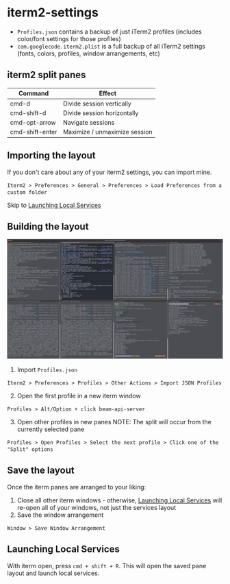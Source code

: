 # iterm2-settings

- `Profiles.json` contains a backup of just iTerm2 profiles (includes color/font settings for those profiles)
- `com.googlecode.iterm2.plist` is a full backup of all iTerm2 settings (fonts, colors, profiles, window arrangements, etc) 

## iterm2 split panes
| Command         | Effect                        |
| --------------- | ----------------------------- |
| cmd-d           | Divide session vertically     |
| cmd-shift-d     | Divide session horizontally   |
| cmd-opt-arrow   | Navigate sessions             |
| cmd-shift-enter | Maximize / unmaximize session |

## Importing the layout
If you don't care about any of your iterm2 settings, you can import mine.
```
Iterm2 > Preferences > General > Preferences > Load Preferences from a custom folder
```
Skip to [Launching Local Services](#launching-local-services)

## Building the layout
![iterm layout](iterm_layout.png)

1. Import `Profiles.json`
```
Iterm2 > Preferences > Profiles > Other Actions > Import JSON Profiles
```
2. Open the first profile in a new iterm window
```
Profiles > Alt/Option + click beam-api-server
```
3. Open other profiles in new panes
NOTE: The split will occur from the currently selected pane
```
Profiles > Open Profiles > Select the next profile > Click one of the "Split" options
```

## Save the layout
Once the iterm panes are arranged to your liking:

1. Close all other iterm windows - otherwise, [Launching Local Services](#launching-local-services) will re-open all of your windows, not just the services layout
2. Save the window arrangement
```
Window > Save Window Arrangement
```

## <a name="launching-local-services"></a> Launching Local Services
With iterm open, press `cmd + shift + R`. This will open the saved pane layout and launch local services. 